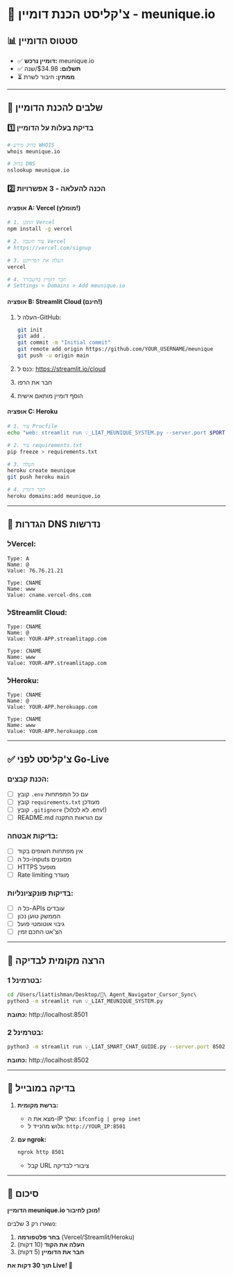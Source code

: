 # 🔗 צ'קליסט הכנת דומיין - meunique.io

## 📊 סטטוס הדומיין
- ✅ **דומיין נרכש:** meunique.io
- ✅ **תשלום:** $34.98/שנה
- ⏳ **ממתין:** חיבור לשרת

---

## 🎯 שלבים להכנת הדומיין

### 1️⃣ **בדיקת בעלות על הדומיין**
```bash
# בדוק מידע WHOIS
whois meunique.io

# בדוק DNS
nslookup meunique.io
```

### 2️⃣ **הכנה להעלאה - 3 אפשרויות**

#### אופציה A: Vercel (מומלץ!)
```bash
# 1. התקן Vercel
npm install -g vercel

# 2. צור חשבון Vercel
# https://vercel.com/signup

# 3. העלה את הפרויקט
vercel

# 4. חבר דומיין בדשבורד
# Settings > Domains > Add meunique.io
```

#### אופציה B: Streamlit Cloud (חינם!)
1. העלה ל-GitHub:
   ```bash
   git init
   git add .
   git commit -m "Initial commit"
   git remote add origin https://github.com/YOUR_USERNAME/meunique
   git push -u origin main
   ```

2. כנס ל: https://streamlit.io/cloud
3. חבר את הרפו
4. הוסף דומיין מותאם אישית

#### אופציה C: Heroku
```bash
# 1. צור Procfile
echo "web: streamlit run 💡_LIAT_MEUNIQUE_SYSTEM.py --server.port $PORT" > Procfile

# 2. צור requirements.txt
pip freeze > requirements.txt

# 3. העלה
heroku create meunique
git push heroku main

# 4. חבר דומיין
heroku domains:add meunique.io
```

---

## 🔧 הגדרות DNS נדרשות

### לVercel:
```
Type: A
Name: @
Value: 76.76.21.21

Type: CNAME
Name: www
Value: cname.vercel-dns.com
```

### לStreamlit Cloud:
```
Type: CNAME
Name: @
Value: YOUR-APP.streamlitapp.com

Type: CNAME  
Name: www
Value: YOUR-APP.streamlitapp.com
```

### לHeroku:
```
Type: CNAME
Name: @
Value: YOUR-APP.herokuapp.com

Type: CNAME
Name: www
Value: YOUR-APP.herokuapp.com
```

---

## ✅ צ'קליסט לפני Go-Live

### הכנת קבצים:
- [ ] קובץ `.env` עם כל המפתחות
- [ ] קובץ `requirements.txt` מעודכן
- [ ] קובץ `.gitignore` (לא לכלול .env!)
- [ ] README.md עם הוראות התקנה

### בדיקות אבטחה:
- [ ] אין מפתחות חשופים בקוד
- [ ] כל ה-inputs מסוננים
- [ ] HTTPS מופעל
- [ ] Rate limiting מוגדר

### בדיקות פונקציונליות:
- [ ] כל ה-APIs עובדים
- [ ] הממשק טוען נכון
- [ ] גיבוי אוטומטי פועל
- [ ] הצ'אט החכם זמין

---

## 🚀 הרצה מקומית לבדיקה

### בטרמינל 1:
```bash
cd /Users/liattishman/Desktop/🧠\ Agent_Navigator_Cursor_Sync\ 
python3 -m streamlit run 💡_LIAT_MEUNIQUE_SYSTEM.py
```
**כתובת:** http://localhost:8501

### בטרמינל 2:
```bash
python3 -m streamlit run 💡_LIAT_SMART_CHAT_GUIDE.py --server.port 8502
```
**כתובת:** http://localhost:8502

---

## 📱 בדיקה במובייל

1. **ברשת מקומית:**
   - מצא את ה-IP שלך: `ifconfig | grep inet`
   - גלוש מהנייד ל: `http://YOUR_IP:8501`

2. **עם ngrok:**
   ```bash
   ngrok http 8501
   ```
   - קבל URL ציבורי לבדיקה

---

## 🎉 סיכום

**הדומיין meunique.io מוכן לחיבור!**

נשארו רק 3 שלבים:
1. **בחר פלטפורמה** (Vercel/Streamlit/Heroku)
2. **העלה את הקוד** (10 דקות)
3. **חבר את הדומיין** (5 דקות)

**תוך 30 דקות את Live! 🚀** 